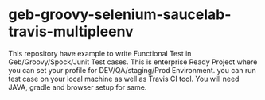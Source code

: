 # geb-groovy-selenium-saucelab-travis-multipleenv
This repository have example to write Functional Test in Geb/Groovy/Spock/Junit Test cases. This is enterprise Ready Project where you can set your profile for DEV/QA/staging/Prod Environment. you can run test case on your local machine as well as Travis CI tool.
You will need JAVA, gradle and browser setup for same.

